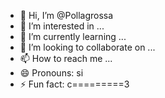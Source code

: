 - 👋 Hi, I’m @Pollagrossa
- 👀 I’m interested in ...
- 🌱 I’m currently learning ...
- 💞️ I’m looking to collaborate on ...
- 📫 How to reach me ...
- 😄 Pronouns: si
- ⚡ Fun fact: c=========3

<!---
Pollagrossa/Pollagrossa is a ✨ special ✨ repository because its `README.md` (this file) appears on your GitHub profile.
You can click the Preview link to take a look at your changes.
--->
